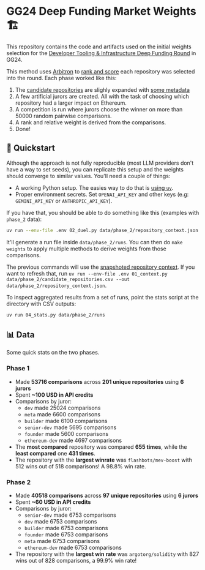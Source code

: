 # GG24 Deep Funding Market Weights 🏗️

This repository contains the code and artifacts used on the initial weights selection for the [Developer Tooling & Infrastructure Deep Funding Round](https://gitcoin.notion.site/GG24-Developer-Tooling-and-Infrastructure-Deep-Funding-Round-286f3309710d806bb97dfe25778f2afe) in GG24.

This method uses [Arbitron](https://github.com/davidgasquez/arbitron) to [rank and score](https://davidgasquez.com/ranking-with-agents/) each repository was selected into the round. Each phase worked like this:

1. The [candidate repositories](data/phase_1/candidate_repositories.csv) are slighly expanded with [some metadata](01_context.py)
2. A few artificial jurors are created. All with the task of choosing which repository had a larger impact on Ethereum.
3. A competition is run where jurors choose the winner on more than 50000 random pairwise comparisons.
4. A rank and relative weight is derived from the comparisons.
5. Done!

## 🚀 Quickstart

Although the approach is not fully reproducible (most LLM providers don't have a way to set seeds), you can replicate this setup and the weights should converge to similar values. You'll need a couple of things:

- A working Python setup. The easies way to do that is [using `uv`](https://docs.astral.sh/uv/).
- Proper environment secrets. Set `OPENAI_API_KEY` and other keys (e.g: `GEMINI_API_KEY` or `ANTHROPIC_API_KEY`).

If you have that, you should be able to do something like this (examples with `phase_2` data):

```bash
uv run --env-file .env 02_duel.py data/phase_2/repository_context.json data/phase_2/runs
```

It'll generate a run file inside `data/phase_2/runs`. You can then do `make weights` to apply multiple methods to derive weights from those comparisons.

The previous commands will use the [snapshoted repository context](data/phase_2/repository_context.json). If you want to refresh that, run `uv run --env-file .env 01_context.py data/phase_2/candidate_repositories.csv --out data/phase_2/repository_context.json`.

To inspect aggregated results from a set of runs, point the stats script at the directory with CSV outputs:

```bash
uv run 04_stats.py data/phase_2/runs
```

## 📊 Data

Some quick stats on the two phases.

### Phase 1

- Made **53716 comparisons** across **201 unique repositories** using **6 jurors**
- Spent **~100 USD in API credits**
- Comparisons by juror:
  - `dev` made 25024 comparisons
  - `meta` made 6600 comparisons
  - `builder` made 6100 comparisons
  - `senior-dev` made 5695 comparisons
  - `founder` made 5600 comparisons
  - `ethereum-dev` made 4697 comparisons
- The **most compared** repository was compared **655 times**, while the **least compared** one **431 times**.
- The repository with the **largest winrate** was `flashbots/mev-boost` with 512 wins out of 518 comparisons! A 98.8% win rate.

### Phase 2

- Made **40518 comparisons** across **97 unique repositories** using **6 jurors**
- Spent **~60 USD in API credits**
- Comparisons by juror:
  - `senior-dev` made 6753 comparisons
  - `dev` made 6753 comparisons
  - `builder` made 6753 comparisons
  - `founder` made 6753 comparisons
  - `meta` made 6753 comparisons
  - `ethereum-dev` made 6753 comparisons
- The repository with the **largest win rate** was `argotorg/solidity` with 827 wins out of 828 comparisons, a 99.9% win rate!
